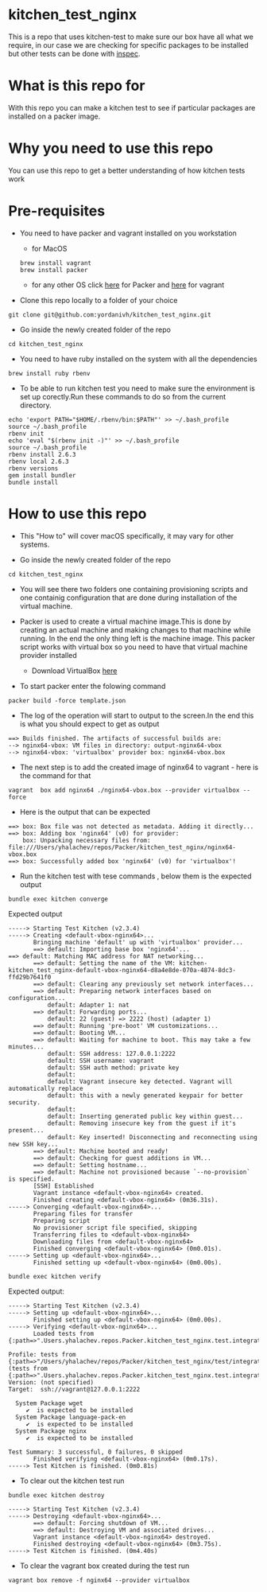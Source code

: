 # kitchen_test_nginx
This is a repo that uses kitchen-test to make sure our box have all what we require, in our case we are checking for specific packages to be installed but other tests can be done with [inspec](https://www.inspec.io/).

# What is this repo for

With this repo you can make a kitchen test to see if particular packages are installed on a packer image.

# Why you need to use this repo

You can use this repo to get a better understanding of how kitchen tests work

# Pre-requisites

* You need to have packer and vagrant installed on you workstation
   *  for MacOS
   
    ```
    brew install vagrant
    brew install packer
    ```
  
   *  for any other OS click [here](https://packer.io/downloads.html) for Packer and [here](https://www.vagrantup.com/downloads.html) for vagrant  
   
* Clone this repo locally to a folder of your choice
```
git clone git@github.com:yordanivh/kitchen_test_nginx.git
```
* Go inside the newly created folder of the repo

```
cd kitchen_test_nginx
```
   
* You need to have ruby installed on the system with all the dependencies

```
brew install ruby rbenv
```
* To be able to run kitchen test you need to make sure the environment is set up corectly.Run these commands to do so from the current directory.

```
echo 'export PATH="$HOME/.rbenv/bin:$PATH"' >> ~/.bash_profile
source ~/.bash_profile
rbenv init
echo 'eval "$(rbenv init -)"' >> ~/.bash_profile
source ~/.bash_profile
rbenv install 2.6.3
rbenv local 2.6.3
rbenv versions
gem install bundler
bundle install
```

# How to use this repo

* This "How to" will cover macOS specifically, it may vary for other systems.

* Go inside the newly created folder of the repo

```
cd kitchen_test_nginx
```

* You will see there two folders one containing provisioning scripts and one containig configuration that are done during installation of the virtual machine.

* Packer is used to create a virtual machine image.This is done by creating an actual machine and making changes to that machine while running. In the end the only thing left is the machine image. This packer script works with virtual box so you need to have that virtual machine provider installed

  * Download VirtualBox [here](https://www.virtualbox.org/wiki/Downloads)

* To start packer enter the folowing command

```
packer build -force template.json
```
* The log of the operation will start to output to the screen.In the end this is what you should expect to get as output
```
==> Builds finished. The artifacts of successful builds are:
--> nginx64-vbox: VM files in directory: output-nginx64-vbox
--> nginx64-vbox: 'virtualbox' provider box: nginx64-vbox.box
```

* The next step is to add the created image of nginx64 to vagrant - here is the command for that

```
vagrant  box add nginx64 ./nginx64-vbox.box --provider virtualbox --force
```

* Here is the output that can be expected

```
==> box: Box file was not detected as metadata. Adding it directly...
==> box: Adding box 'nginx64' (v0) for provider: 
    box: Unpacking necessary files from: file:///Users/yhalachev/repos/Packer/kitchen_test_nginx/nginx64-vbox.box
==> box: Successfully added box 'nginx64' (v0) for 'virtualbox'!
```

* Run the kitchen test with tese commands , below them is the expected output

```
bundle exec kitchen converge
```
Expected output
```
-----> Starting Test Kitchen (v2.3.4)
-----> Creating <default-vbox-nginx64>...
       Bringing machine 'default' up with 'virtualbox' provider...
       ==> default: Importing base box 'nginx64'...
==> default: Matching MAC address for NAT networking...
       ==> default: Setting the name of the VM: kitchen-kitchen_test_nginx-default-vbox-nginx64-d8a4e8de-070a-4874-8dc3-ffd29b7641f0
       ==> default: Clearing any previously set network interfaces...
       ==> default: Preparing network interfaces based on configuration...
           default: Adapter 1: nat
       ==> default: Forwarding ports...
           default: 22 (guest) => 2222 (host) (adapter 1)
       ==> default: Running 'pre-boot' VM customizations...
       ==> default: Booting VM...
       ==> default: Waiting for machine to boot. This may take a few minutes...
           default: SSH address: 127.0.0.1:2222
           default: SSH username: vagrant
           default: SSH auth method: private key
           default: 
           default: Vagrant insecure key detected. Vagrant will automatically replace
           default: this with a newly generated keypair for better security.
           default: 
           default: Inserting generated public key within guest...
           default: Removing insecure key from the guest if it's present...
           default: Key inserted! Disconnecting and reconnecting using new SSH key...
       ==> default: Machine booted and ready!
       ==> default: Checking for guest additions in VM...
       ==> default: Setting hostname...
       ==> default: Machine not provisioned because `--no-provision` is specified.
       [SSH] Established
       Vagrant instance <default-vbox-nginx64> created.
       Finished creating <default-vbox-nginx64> (0m36.31s).
-----> Converging <default-vbox-nginx64>...
       Preparing files for transfer
       Preparing script
       No provisioner script file specified, skipping
       Transferring files to <default-vbox-nginx64>
       Downloading files from <default-vbox-nginx64>
       Finished converging <default-vbox-nginx64> (0m0.01s).
-----> Setting up <default-vbox-nginx64>...
       Finished setting up <default-vbox-nginx64> (0m0.00s).
```

```
bundle exec kitchen verify
```
Expected output:

```
-----> Starting Test Kitchen (v2.3.4)
-----> Setting up <default-vbox-nginx64>...
       Finished setting up <default-vbox-nginx64> (0m0.00s).
-----> Verifying <default-vbox-nginx64>...
       Loaded tests from {:path=>".Users.yhalachev.repos.Packer.kitchen_test_nginx.test.integration.default"} 

Profile: tests from {:path=>"/Users/yhalachev/repos/Packer/kitchen_test_nginx/test/integration/default"} (tests from {:path=>".Users.yhalachev.repos.Packer.kitchen_test_nginx.test.integration.default"})
Version: (not specified)
Target:  ssh://vagrant@127.0.0.1:2222

  System Package wget
     ✔  is expected to be installed
  System Package language-pack-en
     ✔  is expected to be installed
  System Package nginx
     ✔  is expected to be installed

Test Summary: 3 successful, 0 failures, 0 skipped
       Finished verifying <default-vbox-nginx64> (0m0.17s).
-----> Test Kitchen is finished. (0m0.81s)
```

* To clear out the kitchen test run 

```
bundle exec kitchen destroy
```
```
-----> Starting Test Kitchen (v2.3.4)
-----> Destroying <default-vbox-nginx64>...
       ==> default: Forcing shutdown of VM...
       ==> default: Destroying VM and associated drives...
       Vagrant instance <default-vbox-nginx64> destroyed.
       Finished destroying <default-vbox-nginx64> (0m3.75s).
-----> Test Kitchen is finished. (0m4.40s)
```

* To clear the vagrant box created during the test run

```
vagrant box remove -f nginx64 --provider virtualbox
```


